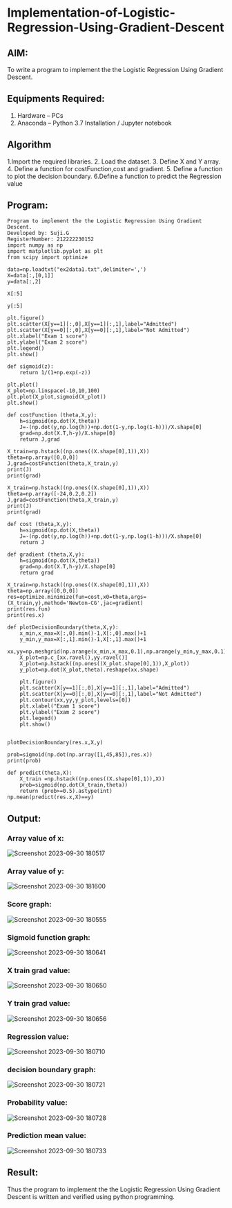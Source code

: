 # Implementation-of-Logistic-Regression-Using-Gradient-Descent

## AIM:
To write a program to implement the the Logistic Regression Using Gradient Descent.

## Equipments Required:
1. Hardware – PCs
2. Anaconda – Python 3.7 Installation / Jupyter notebook

## Algorithm
1.Import the required libraries.
2. Load the dataset.
3. Define X and Y array.
4. Define a function for costFunction,cost and gradient.
5. Define a function to plot the decision boundary. 6.Define a function to predict the Regression value

## Program:
```
Program to implement the the Logistic Regression Using Gradient Descent.
Developed by: Suji.G
RegisterNumber: 212222230152
import numpy as np
import matplotlib.pyplot as plt
from scipy import optimize

data=np.loadtxt("ex2data1.txt",delimiter=',')
X=data[:,[0,1]]
y=data[:,2]

X[:5]

y[:5]

plt.figure()
plt.scatter(X[y==1][:,0],X[y==1][:,1],label="Admitted")
plt.scatter(X[y==0][:,0],X[y==0][:,1],label="Not Admitted")
plt.xlabel("Exam 1 score")
plt.ylabel("Exam 2 score")
plt.legend()
plt.show()

def sigmoid(z):
    return 1/(1+np.exp(-z))

plt.plot()
X_plot=np.linspace(-10,10,100)
plt.plot(X_plot,sigmoid(X_plot))
plt.show()

def costFunction (theta,X,y):
    h=sigmoid(np.dot(X,theta))
    J=-(np.dot(y,np.log(h))+np.dot(1-y,np.log(1-h)))/X.shape[0]
    grad=np.dot(X.T,h-y)/X.shape[0]
    return J,grad

X_train=np.hstack((np.ones((X.shape[0],1)),X))
theta=np.array([0,0,0])
J,grad=costFunction(theta,X_train,y)
print(J)
print(grad)

X_train=np.hstack((np.ones((X.shape[0],1)),X))
theta=np.array([-24,0.2,0.2])
J,grad=costFunction(theta,X_train,y)
print(J)
print(grad)

def cost (theta,X,y):
    h=sigmoid(np.dot(X,theta))
    J=-(np.dot(y,np.log(h))+np.dot(1-y,np.log(1-h)))/X.shape[0]
    return J

def gradient (theta,X,y):
    h=sigmoid(np.dot(X,theta))
    grad=np.dot(X.T,h-y)/X.shape[0]
    return grad

X_train=np.hstack((np.ones((X.shape[0],1)),X))
theta=np.array([0,0,0])
res=optimize.minimize(fun=cost,x0=theta,args=(X_train,y),method='Newton-CG',jac=gradient)
print(res.fun)
print(res.x)

def plotDecisionBoundary(theta,X,y):
    x_min,x_max=X[:,0].min()-1,X[:,0].max()+1
    y_min,y_max=X[:,1].min()-1,X[:,1].max()+1
    xx,yy=np.meshgrid(np.arange(x_min,x_max,0.1),np.arange(y_min,y_max,0.1))
    X_plot=np.c_[xx.ravel(),yy.ravel()]
    X_plot=np.hstack((np.ones((X_plot.shape[0],1)),X_plot))
    y_plot=np.dot(X_plot,theta).reshape(xx.shape)
    
    plt.figure()
    plt.scatter(X[y==1][:,0],X[y==1][:,1],label="Admitted")
    plt.scatter(X[y==0][:,0],X[y==0][:,1],label="Not Admitted")
    plt.contour(xx,yy,y_plot,levels=[0])
    plt.xlabel("Exam 1 score")
    plt.ylabel("Exam 2 score")
    plt.legend()
    plt.show()


plotDecisionBoundary(res.x,X,y)

prob=sigmoid(np.dot(np.array([1,45,85]),res.x))
print(prob)

def predict(theta,X):
    X_train =np.hstack((np.ones((X.shape[0],1)),X))
    prob=sigmoid(np.dot(X_train,theta))
    return (prob>=0.5).astype(int)
np.mean(predict(res.x,X)==y)
```

## Output:
### Array value of x:
![Screenshot 2023-09-30 180517](https://github.com/sujigunasekar/-Implementation-of-Logistic-Regression-Using-Gradient-Descent/assets/119559822/5ce4469f-d24e-4b52-95e9-c5eb6e0f4823)
### Array value of y:
![Screenshot 2023-09-30 181600](https://github.com/sujigunasekar/-Implementation-of-Logistic-Regression-Using-Gradient-Descent/assets/119559822/ee286c0c-17b2-48dd-baae-698173d35e4e)
### Score graph:
![Screenshot 2023-09-30 180555](https://github.com/sujigunasekar/-Implementation-of-Logistic-Regression-Using-Gradient-Descent/assets/119559822/2d8bb092-81ae-400d-b41d-f39fccf97fb0)
### Sigmoid function graph:
![Screenshot 2023-09-30 180641](https://github.com/sujigunasekar/-Implementation-of-Logistic-Regression-Using-Gradient-Descent/assets/119559822/365ebaa1-f69d-4a23-8e60-b0abe800c2bd)
### X train grad value:
![Screenshot 2023-09-30 180650](https://github.com/sujigunasekar/-Implementation-of-Logistic-Regression-Using-Gradient-Descent/assets/119559822/b8a1a219-6939-4328-a986-7224735b3fa0)
### Y train grad value:
![Screenshot 2023-09-30 180656](https://github.com/sujigunasekar/-Implementation-of-Logistic-Regression-Using-Gradient-Descent/assets/119559822/df133491-e2b2-4035-bc5b-71fcac17e056)
### Regression value:
![Screenshot 2023-09-30 180710](https://github.com/sujigunasekar/-Implementation-of-Logistic-Regression-Using-Gradient-Descent/assets/119559822/3b2fe8ad-23db-4174-966e-abf5c8721f53)
### decision boundary graph:
![Screenshot 2023-09-30 180721](https://github.com/sujigunasekar/-Implementation-of-Logistic-Regression-Using-Gradient-Descent/assets/119559822/548bd9fc-267f-4be3-8597-160030ca592a)
### Probability value:
![Screenshot 2023-09-30 180728](https://github.com/sujigunasekar/-Implementation-of-Logistic-Regression-Using-Gradient-Descent/assets/119559822/0fc3de56-6c15-49c6-987d-a45d09468b5e)
### Prediction mean value:
![Screenshot 2023-09-30 180733](https://github.com/sujigunasekar/-Implementation-of-Logistic-Regression-Using-Gradient-Descent/assets/119559822/7df399dd-ca69-445c-be1a-8109b293a265)


## Result:
Thus the program to implement the the Logistic Regression Using Gradient Descent is written and verified using python programming.

